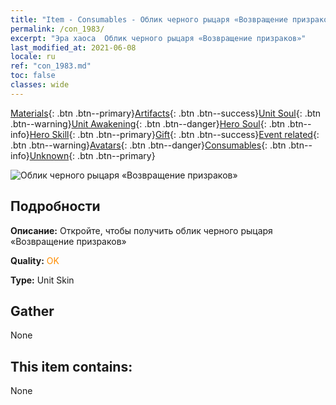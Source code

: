 ```yaml
---
title: "Item - Consumables - Облик черного рыцаря «Возвращение призраков»"
permalink: /con_1983/
excerpt: "Эра хаоса  Облик черного рыцаря «Возвращение призраков»"
last_modified_at: 2021-06-08
locale: ru
ref: "con_1983.md"
toc: false
classes: wide
---
```

 [Materials](/ItemsRU/){: .btn .btn--primary}[Artifacts](/ItemsRU/Artifacts/){: .btn .btn--success}[Unit Soul](/ItemsRU/UnitSoul/){: .btn .btn--warning}[Unit Awakening](/ItemsRU/UnitAwakening/){: .btn .btn--danger}[Hero Soul](/ItemsRU/HeroSoul/){: .btn .btn--info}[Hero Skill](/ItemsRU/HeroSkill/){: .btn .btn--primary}[Gift](/ItemsRU/Gift/){: .btn .btn--success}[Event related](/ItemsRU/Events/){: .btn .btn--warning}[Avatars](/ItemsRU/Avatars/){: .btn .btn--danger}[Consumables](/ItemsRU/Consumables/){: .btn .btn--info}[Unknown](/ItemsRU/Unknown/){: .btn .btn--primary}

 ![Облик черного рыцаря «Возвращение призраков»](/images/u/ti_heianqishipifu.jpg)

## Подробности
 **Описание:** Откройте, чтобы получить облик черного рыцаря «Возвращение призраков»

 **Quality:** <span style="color: #FF8C00">OK</span>

 **Type:** Unit Skin

## Gather

  None

## This item contains:

  None

